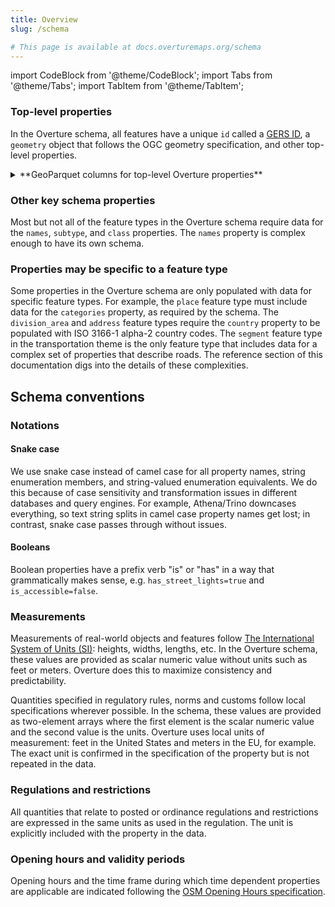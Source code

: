 ```yaml
---
title: Overview
slug: /schema

# This page is available at docs.overturemaps.org/schema
---
```

import CodeBlock from '@theme/CodeBlock';
import Tabs from '@theme/Tabs';
import TabItem from '@theme/TabItem';

### Top-level properties

In the Overture schema, all features have a unique `id` called a [GERS ID](https://docs.overturemaps.org/gers/), a `geometry` object that follows the OGC geometry specification, and other top-level properties.

<details>
<summary>**GeoParquet columns for top-level Overture properties**</summary>
| column_name | column_type | description |
| --- | --- | --- |
| **id** | *string* | an Overture feature's unique id, part of the Global Entity Reference System (GERS) |
| **geometry** | *binary* | well-known binary (WKB) representation of the feature geometry |
| **bbox** | *struct\<xmin: float, xmax: float, ymin: float, ymax: float\>* | area defined by two longitudes and two latitudes: latitude is a decimal number between -90.0 and 90.0; longitude is a decimal number between -180.0 and 180.0. |
| **theme** | *string* | one of six Overture data themes |
| **type** | *string* | one of 14 Overture feature types |
| **version** | *int32* | version number of the feature, incremented in each Overture release where the geometry or attributes of this feature changed |
| **sources** | *list\<element: struct\<property: string, dataset: string, record_id: string, update_time: string, confidence: double, between: list\<double\>\>\>* | array of source information for the properties of a given feature |
</details>

### Other key schema properties

Most but not all of the feature types in the Overture schema require data for the `names`, `subtype`, and `class` properties. The `names` property is complex enough to have its own schema.

### Properties may be specific to a feature type

Some properties in the Overture schema are only populated with data for specific feature types. For example, the `place` feature type must include data for the `categories` property, as required by the schema. The `division_area` and `address` feature types require the `country` property to be populated with ISO 3166-1 alpha-2 country codes. The `segment` feature type in the transportation theme is the only feature type that includes data for a complex set of properties that describe roads. The reference section of this documentation digs into the details of these complexities.

## Schema conventions

### Notations

#### Snake case

We use snake case instead of camel case for all property names, string enumeration members, and string-valued enumeration equivalents. We do this because of case sensitivity and transformation issues in different databases and query engines. For example, Athena/Trino downcases everything, so text string splits in camel case property names get lost; in contrast, snake case passes through without issues.

#### Booleans

Boolean properties have a prefix verb "is" or "has" in a way that grammatically makes sense, e.g. `has_street_lights=true` and `is_accessible=false`.

### Measurements

<!-- add to the docs: if we're using both feet and meters in measurements, what's the best way to determine the unit of measure? the schema, presumably, but also the bounding box of the data?
-->

Measurements of real-world objects and features follow [The International System of Units (SI)](https://www.bipm.org/en/publications/si-brochure): heights, widths, lengths, etc. In the Overture schema, these values are provided as scalar numeric value without units such as feet or meters. Overture does this to maximize consistency and predictability.

Quantities specified in regulatory rules, norms and customs follow local specifications wherever possible. In the schema, these values are provided as two-element arrays where the first element is the scalar numeric value and the second value is the units. Overture uses local units of measurement: feet in the United States and meters in the EU, for example. The exact unit is confirmed in the specification of the property but is not repeated in the data.

### Regulations and restrictions

All quantities that relate to posted or ordinance regulations and restrictions are expressed in the same units as used in the regulation. The unit is explicitly included with the property in the data.

### Opening hours and validity periods

Opening hours and the time frame during which time dependent properties are applicable are indicated following the [OSM Opening Hours specification](https://wiki.openstreetmap.org/wiki/Key:opening_hours/specification).

<!-- This is not yet true
### Extensions

Overture allows for add hoc extensions beyond what is described in the schema. All extensions are prefixed with `ext_`. Extensions can be provided at the theme level, the type level, or the property level.
-->
